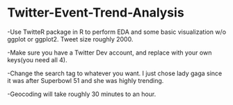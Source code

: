 # Twitter-Event-Trend-Analysis

-Use TwitteR package in R to perform EDA and some basic visualization w/o ggplot or ggplot2. Tweet size roughly 2000.

-Make sure you have a Twitter Dev account, and replace with your own keys(you need all 4). 

-Change the search tag to whatever you want. I just chose lady gaga since it was after Superbowl 51 and she was highly trending.

-Geocoding will take roughly 30 minutes to an hour.
